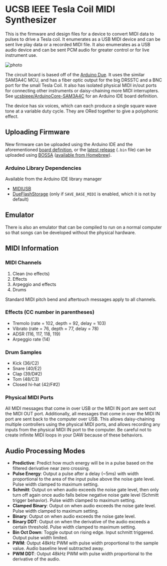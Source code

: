 # UCSB IEEE Tesla Coil MIDI Synthesizer

This is the firmware and design files for a device to convert MIDI data to pulses to drive a Tesla coil. It enumerates as a USB MIDI device and can be sent live play data or a recorded MIDI file. It also enumerates as a USB audio device and can be sent PCM audio for greater control or for live instrument use.

![photo](MIDI_Interrupter.jpg)

The circuit board is based off of the [Arduino Due](https://docs.arduino.cc/hardware/due). It uses the similar SAM3A4C MCU, and has a fiber optic output for the big DRSSTC and a BNC port for the small Tesla Coil. It also has isolated physical MIDI in/out ports for connecting other instruments or daisy-chaining more MIDI interrupters. See [ucsbieee/ArduinoCore-SAM3A4C](https://github.com/ucsbieee/ArduinoCore-SAM3A4C) for an Arduino IDE board definition.

The device has six voices, which can each produce a single square wave tone at a variable duty cycle. They are ORed together to give a polyphonic effect.

## Uploading Firmware

New firmware can be uploaded using the Arduino IDE and the aforementioned [board definition](https://github.com/ucsbieee/ArduinoCore-SAM3A4C), or the [latest release](https://github.com/ucsbieee/Tesla-Coil-MIDI-Synth/releases/latest) (`.bin` file) can be uploaded using [BOSSA](https://github.com/shumatech/BOSSA) ([available from Homebrew](https://formulae.brew.sh/formula/bossa)).

### Arduino Library Dependencies
Available from the Arduino IDE library manager
 * [MIDIUSB](https://github.com/arduino-libraries/MIDIUSB)
 * [DueFlashStorage](https://github.com/sebnil/DueFlashStorage) (only if `SAVE_BASE_MIDI` is enabled, which it is not by default)

## Emulator

There is also an emulator that can be compiled to run on a normal computer so that songs can be developed without the physical hardware.

## MIDI Information

### MIDI Channels
 1. Clean (no effects)
 2. Effects
 3. Arpeggio and effects
 4. Drums

Standard MIDI pitch bend and aftertouch messages apply to all channels.

### Effects (CC number in parentheses)
 * Tremolo (rate = 102, depth = 92, delay = 103)
 * Vibrato (rate = 76, depth = 77, delay = 78)
 * ADSR (116, 117, 118, 119)
 * Arpeggio rate (14)

### Drum Samples
 * Kick (36/C2)
 * Snare (40/E2)
 * Clap (39/D#2)
 * Tom (48/C3)
 * Closed hi-hat (42/F#2)

### Physical MIDI Ports
All MIDI messages that come in over USB or the MIDI IN port are sent out the MIDI OUT port. Additionally, all messages that come in over the MIDI IN port are sent back to the computer over USB. This allows daisy-chaining multiple controllers using the physical MIDI ports, and allows recording any inputs from the physical MIDI IN port to the computer. Be careful not to create infinite MIDI loops in your DAW because of these behaviors.

## Audio Processing Modes
 * **Predictive**: Predict how much energy will be in a pulse based on the filtered derivative near zero crossing.
 * **Pulse Energy**: Output a pulse after a delay (~5ms) with width proportional to the area of the input pulse above the noise gate level. Pulse width clamped to maximum setting.
 * **Schmitt**: Output on when audio exceeds the noise gate level, then only turn off again once audio falls below negative noise gate level (Schmitt trigger behavior). Pulse width clamped to maximum setting.
 * **Clamped Binary**: Output on when audio exceeds the noise gate level. Pulse width clamped to maximum setting.
 * **Binary**: Output on when audio exceeds the noise gate level.
 * **Binary DDT**: Output on when the derivative of the audio exceeds a certain threshold. Pulse width clamped to maximum setting.
 * **Bin Oct Down**: Toggle output on rising edge. Input schmitt triggered. Output pulse width limited.
 * **PWM**: Output 48kHz PWM with pulse width proportional to the sample value. Audio baseline level subtracted away.
 * **PWM DDT**: Output 48kHz PWM with pulse width proportional to the derivative of the audio.
